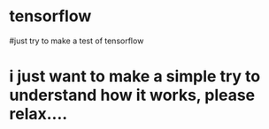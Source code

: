 # tensorflow
#just try to make a test of tensorflow
# i just want to make a simple try to understand how it works, please relax....
